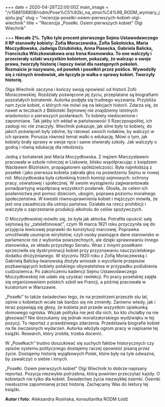 +++
date = 2020-04-28T22:00:00Z
main_image = "/v1588108808/rodm/Pose%C5%82ki_na_stron%C4%99_RODM_wymiary_jajstu.jpg"
slug = "recenzja-poselki-osiem-pierwszych-kobiet-olgi-wiechnik"
title = "Recenzja „Posełki. Osiem pierwszych kobiet” Olgi Wiechnik"

+++
**Niecałe 2%. Tylko tyle procent pierwszego Sejmu Ustawodawczego II RP stanowiły kobiety: Zofia Moraczewska, Zofia Sokolnicka, Maria Moczydłowska, Jadwiga Dziubińska, Anna Piasecka, Gabriela Balicka, Franciszka Wilczkowiakowa oraz Irena Kosmowska. To one walczyły i przecierały szlaki wszystkim kobietom, pokazały, że walcząc o swoje prawa, tworzyły historię i lepszy świat dla następnych pokoleń. Rozmaicie je nazywano, od posełek i posełkiń przez poślice. Wywodziły się z różnych środowisk, ale łączyła je walka o sprawy kobiet. Tworzyły historię.**

Olga Wiechnik zaczyna i kończy swoją opowieść od historii Zofii Moraczewskiej. Rozdziały poświęcone jej życiu, przeplatane są biografiami pozostałych bohaterek. Autorka podjęła się trudnego wyzwania. Przybliża nam życie kobiet, o których nie mówi się na lekcjach historii. Zdarza się, że nawet w teczkach z Biblioteki Sejmowej nie znajdziemy istotnych wiadomości o pierwszych posłankach. To kobiety niedocenione i zapomniane. Tak jakby ich wkład w państwowość II Rzeczpospolitej, ich zasługi nic nie znaczyły. Wiechnik pokazuje, jak silne były to kobiety, do jakich poświęceń były zdolne, by ratować swoich rodaków, by walczyć w ich sprawie. Porusza również temat walki o edukację. Mówi o tym, jak kobiety brały sprawy w swoje ręce i same otwierały szkoły. Jak walczyły o godną i równą edukację dla młodzieży.  
   
Jedną z bohaterek jest Maria Moczydłowska. Z mężem Mieczysławem pracowała w szkole rolniczej w Liskowie, blisko współpracując z księdzem Wacławem Blizińskim, propagatorem spółdzielczości. Była najmłodszą z posełek i jako pierwsza kobieta zabrała głos na posiedzeniu Sejmu w nowej roli. Moczydłowska była członkinią trzech komisji sejmowych: ochrony pracy, oświatowej i społecznej. W swoim wystąpieniu zagwarantowała ponadpartyjną współpracę wszystkich posłanek. Głosiła, że celem ich posłannictwa jest pomoc dzieciom, ubogim, poprawa poziomu moralnego społeczeństwa. W kwestii równouprawnienia kobiet i mężczyzn mówiła, że jest ona zasadnicza dla ustroju państwa. Działała na rzecz prohibicji i walczyła o zaprzestanie produkcji alkoholu do celów spożywczych.

O Moczydłowskiej mówiło się, że była jak aktorka. Potrafiła opuścić salę sejmową by „zatelefonować”, czym 16 marca 1921 roku przyczyniła się do przyjęcia lewicowej poprawki do konstytucji marcowej. Poprawka umożliwiała usunięcie wirylistów, czyli osoby piastujące dane stanowisko w parlamencie nie z wyborów powszechnych, ale dzięki sprawowaniu innego stanowiska, ze składu przyszłego Senatu. Wraz z innymi posełkami sprzeciwiła się dyskryminacji kobiet przy przyznawaniu nauczycielskiego dodatku drożyźnianego. W styczniu 1920 roku z Zofią Moraczewską i Gabrielą Balicką-Iwanowską złożyła wniosek o wycofanie przepisów pozbawiających kobiety polskiego obywatelstwa w przypadku poślubienia cudzoziemca. Po zakończeniu kadencji Sejmu Ustawodawczego Moczydłowskiej nie udało się uzyskać reelekcji. Po pracy poselskiej zajęła się organizowaniem polskich szkół we Francji, a później pracowała w kuratorium w Warszawie. 

„Posełki” to także świadectwo tego, że na przestrzeni przeszło stu lat, opinie o kobietach wcale tak bardzo się nie zmieniły. Zarówno wtedy, jak i teraz pojawiają się głosy, że kobieta jest przede wszystkim opiekunką domowego ogniska. Wszak polityka nie jest dla nich, bo kto chciałby na nie głosować? Nie doszukamy się jednak moralizatorskiego wydźwięku w tej pozycji. To reportaż z prawdziwego zdarzenia. Przedstawia biografie kobiet na tle ówczesnych wydarzeń. Autorka włożyła ogrom pracy w napisanie tej książki. Research, który zrobiła, trzeba docenić.

W „Posełkach” trudno doszukiwać się suchych faktów historycznych czy opisów systemu politycznego dostajemy raczej opowieść pisaną przez życie. Dostajemy historię wyjątkowych Polek, które były na tyle odważne, by zawalczyć o siebie i innych. 

„Posełki. Osiem pierwszych kobiet” Olgi Wiechnik to dobrze napisany reportaż. Pozycja niezwykle potrzebna, którą powinien przeczytać każdy. O kobietach nie tylko dla kobiet. Świadectwo życia niezwykłej ósemki. Ósemki niesłusznie zapomnianej przez historię. Zachęcamy Was do lektury tej książki.

**Autor i foto:** Aleksandra Rosińska, konsultantka RODM Łódź